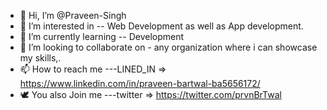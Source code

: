 - 👋 Hi, I’m @Praveen-Singh
- 👀 I’m interested in -- Web Development as well as App development. 
- 🌱 I’m currently learning -- Development  
- 💞️ I’m looking to collaborate on - any organization where i can showcase my skills,.
- 📫 How to reach me ---LINED_IN => https://www.linkedin.com/in/praveen-bartwal-ba5656172/
- 🕊 You also Join me ---twitter => https://twitter.com/prvnBrTwal

<!---
Praveen-Singh0/Praveen-Singh0 is a ✨ special ✨ repository because its `README.md` (this file) appears on your GitHub profile.
You can click the Preview link to take a look at your changes.
--->
